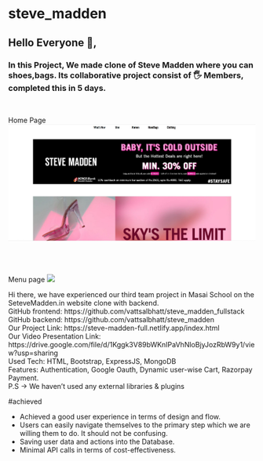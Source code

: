 # steve_madden

## Hello Everyone 👋,
 ### In this Project, We made clone of Steve Madden where you can shoes,bags. Its collaborative project consist of 🖐 Members, completed this in 5 days.
<br/>

Home Page
<img src="./home.jpg">

<br/>
<br/>
<br/>
Menu page
<img src="./kfc.png">



<p>Hi there, we have experienced our third team project in Masai School on the SeteveMadden.in website clone with backend.<br>
GitHub frontend: https://github.com/vattsalbhatt/steve_madden_fullstack<br>
GitHub backend: https://github.com/vattsalbhatt/steve_madden<br>
Our Project Link: https://steve-madden-full.netlify.app/index.html<br>
Our Video Presentation Link: https://drive.google.com/file/d/1Kggk3V89bWKnIPaVhNloBjyJozRbW9y1/view?usp=sharing<br>
Used Tech: HTML, Bootstrap, ExpressJS, MongoDB <br>
Features: Authentication, Google Oauth, Dynamic user-wise Cart, Razorpay Payment.<br>
P.S → We haven’t used any external libraries & plugins</p>

<label>#achieved</label>
<ul>
  <li>Achieved a good user experience in terms of design and flow.
  </li>
  <li>Users can easily navigate themselves to the primary step which we are willing them to do. It should not be confusing.
  </li>
  <li>Saving user data and actions into the Database.</li>
  <li>Minimal API calls in terms of cost-effectiveness.</li>
  </ul>



